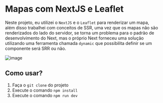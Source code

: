 # Mapas com NextJS e Leaflet
Neste projeto, eu utilizei o `NextJS` e o `Leaflet` para renderizar um mapa, além disso trabalhei com conceitos de SSR, uma vez que os mapas não são renderizados do lado do servidor, se torna um problema para o padrão de desenvolvimento do Next, mas o próprio Next forneceu uma solução utilizando uma ferramenta chamada `dynamic` que possibilita definir se um componente será SRR ou não. 

![image](https://user-images.githubusercontent.com/86852231/207854691-1ac5e215-557f-4dcd-b4ab-b9b4f56130b4.png)

## Como usar?
1. Faça o `git clone` do projeto
2. Execute o comando `npm install`
3. Execute o comando `npm run dev`
